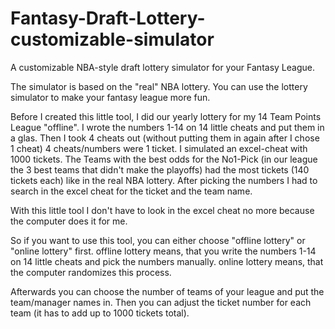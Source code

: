 # Fantasy-Draft-Lottery-customizable-simulator
A customizable NBA-style draft lottery simulator for your Fantasy League. 

The simulator is based on the "real" NBA lottery. You can use the lottery simulator to make your fantasy league more fun.

Before I created this little tool, I did our yearly lottery for my 14 Team Points League "offline".
I wrote the numbers 1-14 on 14 little cheats and put them in a glas.
Then I took 4 cheats out (without putting them in again after I chose 1 cheat)
4 cheats/numbers were 1 ticket.
I simulated an excel-cheat with 1000 tickets. 
The Teams with the best odds for the No1-Pick (in our league the 3 best teams that didn't make the playoffs) had the most tickets (140 tickets each) like in the real NBA lottery.
After picking the numbers I had to search in the excel cheat for the ticket and the team name.

With this little tool I don't have to look in the excel cheat no more because the computer does it for me.

So if you want to use this tool, you can either choose "offline lottery" or "online lottery" first.
offline lottery means, that you write the numbers 1-14 on 14 little cheats and pick the numbers manually.
online lottery means, that the computer randomizes this process.

Afterwards you can choose the number of teams of your league and put the team/manager names in.
Then you can adjust the ticket number for each team (it has to add up to 1000 tickets total).

